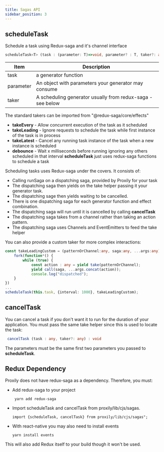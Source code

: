 ```yaml
---
title: Sagas API
sidebar_position: 3
---
```

## scheduleTask

Schedule a task using Redux-saga and it's channel interface
```typescript
scheduleTask<T> (task : (parameter: T)=>void, parameter? : T, taker?: any, ...takerArgs : any) : void 
```
| Item  | Description |
|-|-|
|task| a generator function |
|parameter| An object with parameters your generator may consume |
|taker| A scheduling generator usually from redux-saga - see below |

The standard takers can be imported from "@redux-saga/core/effects"

* **takeEvery** - Allow concurrent execution of the task as it scheduled
* **takeLeading** - Ignore requests to schedule the task while first instance of the task is in process
* **takeLatest** - Cancel any running task instance of the task when a new instance is scheduled
* **debounce** - Wait x milliseconds before running ignoring any others scheduled in that interval
  **scheduleTask** just uses redux-saga functions to schedule a task

Scheduling tasks uses Redux-saga under the covers.  It consists of:
* Calling runSaga on a dispatching saga, provided by Proxily for your task
* The dispatching saga then yields on the take helper passing it your generator task.
* The dispatching sage then yields waiting to be cancelled.
* There is one dispatching saga for each generator function and effect combination.
* The dispatching saga will run until it is cancelled by calling **cancelTask**
* The dispatching saga takes from a channel rather than taking an action pattern.
* The dispatching saga uses Channels and EventEmitters to feed the take helper

You can also provide a custom taker for more complex interactions:
```typescript
const takeLeadingCustom = (patternOrChannel:any, saga:any, ...args:any) => 
    fork(function*() {
        while (true) {
            const action : any = yield take(patternOrChannel);
            yield call(saga, ...args.concat(action));
            console.log("dispatched");
    }
})
...
scheduleTask(this.task, {interval: 1000}, takeLeadingCustom);

```

## cancelTask ##
You can cancel a task if you don't want it to run for the duration of your application.  You must pass the same take helper since this is used to locate the task:
```typescript
 cancelTask (task : any, taker?: any) : void
```
The parameters must be the same first two parameters you passed to **scheduleTask**.

## Redux Dependency
Proxily does not have redux-saga as a dependency.  Therefore, you must:
* Add redux-saga to your project

  ``` yarn add redux-saga```

* Import scheduleTask and cancelTask from proxily/lib/cjs/sagas.

  ```import {scheduleTask, cancelTask} from proxily/lib/cjs/sagas";```

* With react-native you may also need to install events

  ```yarn install events```

This will also add Redux itself to your build though it won't be used.
